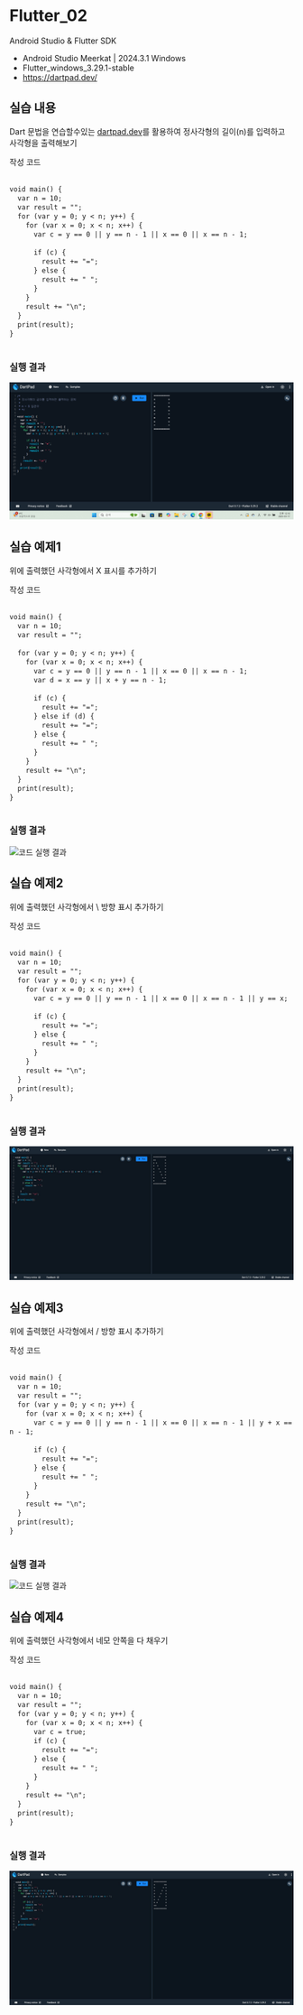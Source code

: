# Flutter_02
Android Studio & Flutter SDK
- Android Studio Meerkat | 2024.3.1 Windows
- Flutter_windows_3.29.1-stable
- https://dartpad.dev/

## 실습 내용
Dart 문법을 연습할수있는 [dartpad.dev](https://dartpad.dev/)를 활용하여 정사각형의 길이(n)를 입력하고 사각형을 출력해보기

작성 코드
<pre>
<code>
void main() {
  var n = 10;
  var result = "";
  for (var y = 0; y < n; y++) {
    for (var x = 0; x < n; x++) {
      var c = y == 0 || y == n - 1 || x == 0 || x == n - 1;

      if (c) {
        result += "=";
      } else {
        result += " ";
      }
    }
    result += "\n";
  }
  print(result);
}
</code>
</pre>


### 실행 결과
![코드 실행 결과](./images/flutter_02-1.png)


## 실습 예제1
위에 출력했던 사각형에서 X 표시를 추가하기

작성 코드
<pre>
<code>
void main() {
  var n = 10;
  var result = "";

  for (var y = 0; y < n; y++) {
    for (var x = 0; x < n; x++) {
      var c = y == 0 || y == n - 1 || x == 0 || x == n - 1;
      var d = x == y || x + y == n - 1;

      if (c) {
        result += "=";
      } else if (d) {
        result += "=";
      } else {
        result += " ";
      }
    }
    result += "\n";
  }
  print(result);
}
</code>
</pre>


### 실행 결과
![코드 실행 결과](./images/flutter_02-1-1.jpg)



## 실습 예제2
위에 출력했던 사각형에서 \ 방향 표시 추가하기

작성 코드
<pre>
<code>
void main() {
  var n = 10;
  var result = "";
  for (var y = 0; y < n; y++) {
    for (var x = 0; x < n; x++) {
      var c = y == 0 || y == n - 1 || x == 0 || x == n - 1 || y == x;
    
      if (c) {
        result += "=";
      } else {
        result += " ";
      }
    }
    result += "\n";
  }
  print(result);
}
</code>
</pre>


### 실행 결과
![코드 실행 결과](./images/flutter_02-1-2.jpg)


## 실습 예제3
위에 출력했던 사각형에서 / 방향 표시 추가하기

작성 코드
<pre>
<code>
void main() {
  var n = 10;
  var result = "";
  for (var y = 0; y < n; y++) {
    for (var x = 0; x < n; x++) {
      var c = y == 0 || y == n - 1 || x == 0 || x == n - 1 || y + x == n - 1;

      if (c) {
        result += "=";
      } else {
        result += " ";
      }
    }
    result += "\n";
  }
  print(result);
}
</code>
</pre>


### 실행 결과
![코드 실행 결과](./images/flutter_02-1-3.png)


## 실습 예제4
위에 출력했던 사각형에서 네모 안쪽을 다 채우기

작성 코드
<pre>
<code>
void main() {
  var n = 10;
  var result = "";
  for (var y = 0; y < n; y++) {
    for (var x = 0; x < n; x++) {
      var c = true;
      if (c) {
        result += "=";
      } else {
        result += " ";
      }
    }
    result += "\n";
  }
  print(result);
}
</code>
</pre>


### 실행 결과
![코드 실행 결과](./images/flutter_02-1-4.jpg)
